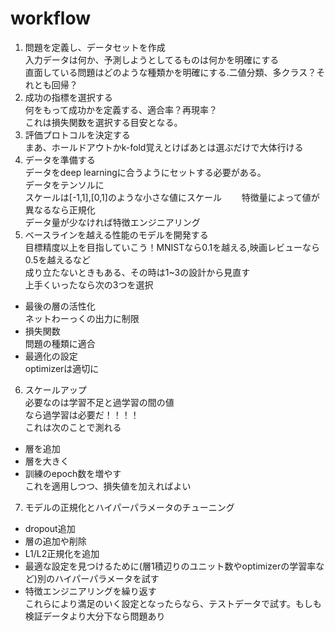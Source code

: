 # workflow
1. 問題を定義し、データセットを作成  
入力データは何か、予測しようとしてるものは何かを明確にする  
直面している問題はどのような種類かを明確にする.二値分類、多クラス？それとも回帰？  
2. 成功の指標を選択する  
何をもって成功かを定義する、適合率？再現率？  
これは損失関数を選択する目安となる。  
3. 評価プロトコルを決定する  
まあ、ホールドアウトかk-fold覚えとけばあとは選ぶだけで大体行ける  
4. データを準備する  
データをdeep learningに合うようにセットする必要がある。  
データをテンソルに  
スケールは[-1,1],[0,1]のような小さな値にスケール　　
 特徴量によって値が異なるなら正規化  
データ量が少なければ特徴エンジニアリング
5. ベースラインを越える性能のモデルを開発する  
目標精度以上を目指していこう！MNISTなら0.1を越える,映画レビューなら0.5を越えるなど  
成り立たないときもある、その時は1~3の設計から見直す  
上手くいったなら次の3つを選択
* 最後の層の活性化  
ネットわーっくの出力に制限
* 損失関数  
問題の種類に適合
* 最適化の設定  
optimizerは適切に
6. スケールアップ  
必要なのは学習不足と過学習の間の値  
なら過学習は必要だ！！！！  
これは次のことで測れる
* 層を追加
* 層を大きく
* 訓練のepoch数を増やす  
これを適用しつつ、損失値を加えればよい
7. モデルの正規化とハイパーパラメータのチューニング  
* dropout追加  
* 層の追加や削除
* L1/L2正規化を追加  
* 最適な設定を見つけるために(層1積辺りのユニット数やoptimizerの学習率など)別のハイパーパラメータを試す
* 特徴エンジニアリングを繰り返す  
これらにより満足のいく設定となったらなら、テストデータで試す。もしも検証データより大分下なら問題あり